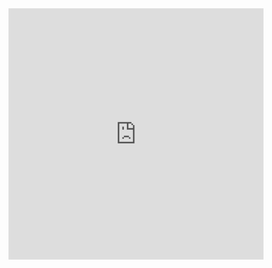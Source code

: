 <iframe src="https://docs.google.com/forms/d/e/1FAIpQLSfBQ3Pgjo-YV3vY7dy2JwVsSckVCLp7Snl5K9AOLp1z3YztFg/viewform?embedded=true" width="100%" height="495" frameborder="0" marginheight="0" marginwidth="0">Loading…</iframe>

